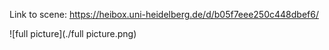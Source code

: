Link to scene: https://heibox.uni-heidelberg.de/d/b05f7eee250c448dbef6/

![full picture](./full picture.png)